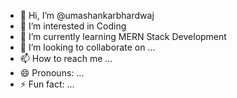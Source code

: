 - 👋 Hi, I’m @umashankarbhardwaj
- 👀 I’m interested in Coding
- 🌱 I’m currently learning MERN Stack Development
- 💞️ I’m looking to collaborate on ...
- 📫 How to reach me ...
- 😄 Pronouns: ...
- ⚡ Fun fact: ...

<!---
umashankarbhardwaj/umashankarbhardwaj is a ✨ special ✨ repository because its `README.md` (this file) appears on your GitHub profile.
You can click the Preview link to take a look at your changes.
--->
